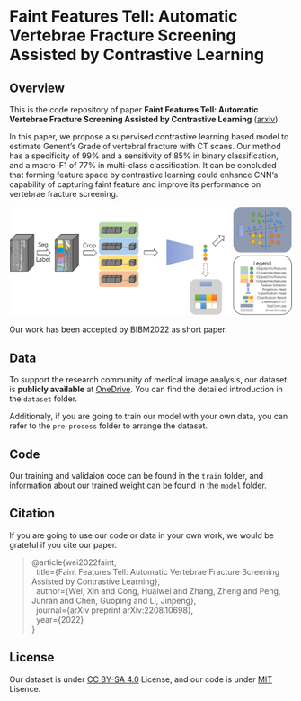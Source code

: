 # Faint Features Tell: Automatic Vertebrae Fracture Screening Assisted by Contrastive Learning

## Overview

This is the code repository of paper **Faint Features Tell: Automatic Vertebrae Fracture Screening Assisted by Contrastive Learning** ([arxiv](https://arxiv.org/abs/2208.10698)). 

In this paper, we propose a supervised contrastive learning based model to estimate Genent’s Grade of vertebral fracture with CT scans. Our method has a specificity of 99% and a sensitivity of 85% in binary classification, and a macro-F1 of 77% in multi-class classification. It can be concluded that forming feature space by contrastive learning could enhance CNN‘s capability of capturing faint feature and improve its performance on vertebrae fracture screening.

![overview](https://raw.githubusercontent.com/wxwxwwxxx/VertebralFractureGrading/main/overview_final.png)

Our work has been accepted by BIBM2022 as short paper.

## Data

To support the research community of medical image analysis, our dataset is **publicly available** at [OneDrive](https://ucasaccn-my.sharepoint.com/:f:/g/personal/weixin_ucas_ac_cn/EmulCm-JKdhOvVZkjBM431ABhogi8yK5leXak8fLdixvsw?e=F4NqVA). You can find the detailed introduction in the `dataset` folder.

Additionaly, if you are going to train our model with your own data, you can refer to the `pre-process` folder to arrange the dataset.

## Code

Our training and validaion code can be found in the `train` folder, and information about our trained weight can be found in the `model` folder.

## Citation

If you are going to use our code or data in your own work, we would be grateful if you cite our paper.

> @article{wei2022faint,  
> &nbsp;&nbsp;title={Faint Features Tell: Automatic Vertebrae Fracture Screening Assisted by Contrastive Learning},  
> &nbsp;&nbsp;author={Wei, Xin and Cong, Huaiwei and Zhang, Zheng and Peng, Junran and Chen, Guoping and Li, Jinpeng},  
> &nbsp;&nbsp;journal={arXiv preprint arXiv:2208.10698},  
> &nbsp;&nbsp;year={2022}  
> }  

## License

Our dataset is under [CC BY-SA 4.0](https://creativecommons.org/licenses/by-sa/4.0/) License, and our code is under [MIT](https://github.com/wxwxwwxxx/VertebralFractureGrading/blob/main/LICENSE) Lisence.
